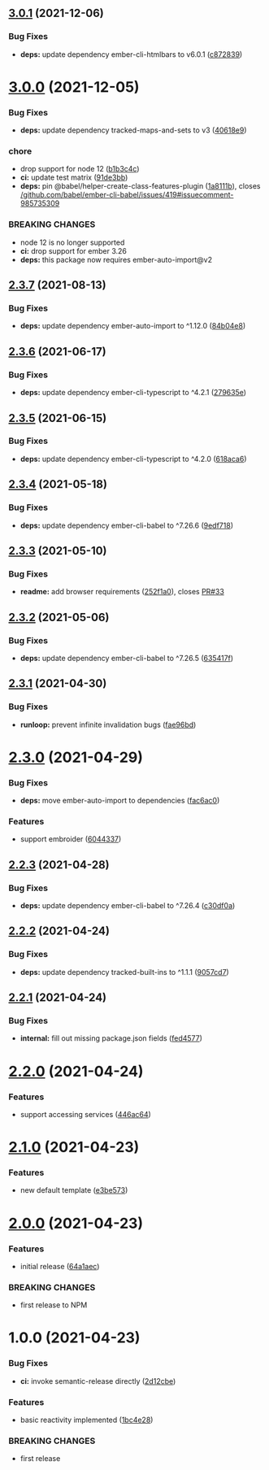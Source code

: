 ## [3.0.1](https://github.com/NullVoxPopuli/ember-statechart-component/compare/v3.0.0...v3.0.1) (2021-12-06)


### Bug Fixes

* **deps:** update dependency ember-cli-htmlbars to v6.0.1 ([c872839](https://github.com/NullVoxPopuli/ember-statechart-component/commit/c872839cc2e9add8c493369cb6f1b55b001964e2))

# [3.0.0](https://github.com/NullVoxPopuli/ember-statechart-component/compare/v2.3.7...v3.0.0) (2021-12-05)


### Bug Fixes

* **deps:** update dependency tracked-maps-and-sets to v3 ([40618e9](https://github.com/NullVoxPopuli/ember-statechart-component/commit/40618e92be004c2a595ceaacac3c51ab3c10151c))


### chore

* drop support for node 12 ([b1b3c4c](https://github.com/NullVoxPopuli/ember-statechart-component/commit/b1b3c4c64e0b745c43c2dfe9f745757d71c7f2f3))
* **ci:** update test matrix ([91de3bb](https://github.com/NullVoxPopuli/ember-statechart-component/commit/91de3bb2e80c8338998d4b6a7f7ddef2e650b68c))
* **deps:** pin @babel/helper-create-class-features-plugin ([1a8111b](https://github.com/NullVoxPopuli/ember-statechart-component/commit/1a8111b364cdd6d162982784c6c754187735f9f3)), closes [/github.com/babel/ember-cli-babel/issues/419#issuecomment-985735309](https://github.com//github.com/babel/ember-cli-babel/issues/419/issues/issuecomment-985735309)


### BREAKING CHANGES

* node 12 is no longer supported
* **ci:** drop support for ember 3.26
* **deps:** this package now requires ember-auto-import@v2

## [2.3.7](https://github.com/NullVoxPopuli/ember-statechart-component/compare/v2.3.6...v2.3.7) (2021-08-13)


### Bug Fixes

* **deps:** update dependency ember-auto-import to ^1.12.0 ([84b04e8](https://github.com/NullVoxPopuli/ember-statechart-component/commit/84b04e8885c4a7ccc270c34cbcc184e2596ed2b2))

## [2.3.6](https://github.com/NullVoxPopuli/ember-statechart-component/compare/v2.3.5...v2.3.6) (2021-06-17)


### Bug Fixes

* **deps:** update dependency ember-cli-typescript to ^4.2.1 ([279635e](https://github.com/NullVoxPopuli/ember-statechart-component/commit/279635efb4f736fce3d18903231e61d812402c39))

## [2.3.5](https://github.com/NullVoxPopuli/ember-statechart-component/compare/v2.3.4...v2.3.5) (2021-06-15)


### Bug Fixes

* **deps:** update dependency ember-cli-typescript to ^4.2.0 ([618aca6](https://github.com/NullVoxPopuli/ember-statechart-component/commit/618aca6cf1dc470992ccd6d5d0d4f3094788e83d))

## [2.3.4](https://github.com/NullVoxPopuli/ember-statechart-component/compare/v2.3.3...v2.3.4) (2021-05-18)


### Bug Fixes

* **deps:** update dependency ember-cli-babel to ^7.26.6 ([9edf718](https://github.com/NullVoxPopuli/ember-statechart-component/commit/9edf718724e6b914e7eaebfb007b2cf197949b51))

## [2.3.3](https://github.com/NullVoxPopuli/ember-statechart-component/compare/v2.3.2...v2.3.3) (2021-05-10)


### Bug Fixes

* **readme:** add browser requirements ([252f1a0](https://github.com/NullVoxPopuli/ember-statechart-component/commit/252f1a0503700675c8f217bb4069fd60c6ba3009)), closes [PR#33](https://github.com/PR/issues/33)

## [2.3.2](https://github.com/NullVoxPopuli/ember-statechart-component/compare/v2.3.1...v2.3.2) (2021-05-06)


### Bug Fixes

* **deps:** update dependency ember-cli-babel to ^7.26.5 ([635417f](https://github.com/NullVoxPopuli/ember-statechart-component/commit/635417f81f41fcd38a181f33a164d815fa4ba3fc))

## [2.3.1](https://github.com/NullVoxPopuli/ember-statechart-component/compare/v2.3.0...v2.3.1) (2021-04-30)


### Bug Fixes

* **runloop:** prevent infinite invalidation bugs ([fae96bd](https://github.com/NullVoxPopuli/ember-statechart-component/commit/fae96bd64b35044c1b2fbb9f09e9273e8cdf5ce1))

# [2.3.0](https://github.com/NullVoxPopuli/ember-statechart-component/compare/v2.2.3...v2.3.0) (2021-04-29)


### Bug Fixes

* **deps:** move ember-auto-import to dependencies ([fac6ac0](https://github.com/NullVoxPopuli/ember-statechart-component/commit/fac6ac0550cc26a4024d655815308ed0d425d3d3))


### Features

* support embroider ([6044337](https://github.com/NullVoxPopuli/ember-statechart-component/commit/6044337f79f0d6f06d89c126c1114f6fd60e9c65))

## [2.2.3](https://github.com/NullVoxPopuli/ember-statechart-component/compare/v2.2.2...v2.2.3) (2021-04-28)


### Bug Fixes

* **deps:** update dependency ember-cli-babel to ^7.26.4 ([c30df0a](https://github.com/NullVoxPopuli/ember-statechart-component/commit/c30df0a7c59b1fb94d263fd63bcc48909b121b61))

## [2.2.2](https://github.com/NullVoxPopuli/ember-statechart-component/compare/v2.2.1...v2.2.2) (2021-04-24)


### Bug Fixes

* **deps:** update dependency tracked-built-ins to ^1.1.1 ([9057cd7](https://github.com/NullVoxPopuli/ember-statechart-component/commit/9057cd76b5d416d5a124d7b436c05b1852f666fa))

## [2.2.1](https://github.com/NullVoxPopuli/ember-statechart-component/compare/v2.2.0...v2.2.1) (2021-04-24)


### Bug Fixes

* **internal:** fill out missing package.json fields ([fed4577](https://github.com/NullVoxPopuli/ember-statechart-component/commit/fed4577d59392ff93e2f15686092bee4dca24003))

# [2.2.0](https://github.com/NullVoxPopuli/ember-statechart-component/compare/v2.1.0...v2.2.0) (2021-04-24)


### Features

* support accessing services ([446ac64](https://github.com/NullVoxPopuli/ember-statechart-component/commit/446ac648f8a2d209d16b29603e8c73ee30e3f163))

# [2.1.0](https://github.com/NullVoxPopuli/ember-statechart-component/compare/v2.0.0...v2.1.0) (2021-04-23)


### Features

* new default template ([e3be573](https://github.com/NullVoxPopuli/ember-statechart-component/commit/e3be5732ba404983e220526248edf0043cc818d7))

# [2.0.0](https://github.com/NullVoxPopuli/ember-statechart-component/compare/v1.0.0...v2.0.0) (2021-04-23)


### Features

* initial release ([64a1aec](https://github.com/NullVoxPopuli/ember-statechart-component/commit/64a1aece7cef6bde06c9f5739ea427d88b6e7c2c))


### BREAKING CHANGES

* first release to NPM

# 1.0.0 (2021-04-23)


### Bug Fixes

* **ci:** invoke semantic-release directly ([2d12cbe](https://github.com/NullVoxPopuli/ember-statechart-component/commit/2d12cbe23950c0b167a74b78980a69d517e48919))


### Features

* basic reactivity implemented ([1bc4e28](https://github.com/NullVoxPopuli/ember-statechart-component/commit/1bc4e28500b1a3ca10a92f34ce64170e55aa1365))


### BREAKING CHANGES

* first release
